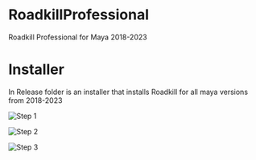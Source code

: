 # RoadkillProfessional
Roadkill Professional for Maya 2018-2023

# Installer
In Release folder is an installer that installs Roadkill for all maya versions from 2018-2023

![Step 1](https://github.com/monster-puppet/RoadKill/blob/main/instructions/installer_01.png?raw=true)

![Step 2](https://github.com/monster-puppet/RoadKill/blob/main/instructions/installer_02.png?raw=true)

![Step 3](https://github.com/monster-puppet/RoadKill/blob/main/instructions/installer_03.png?raw=true)
